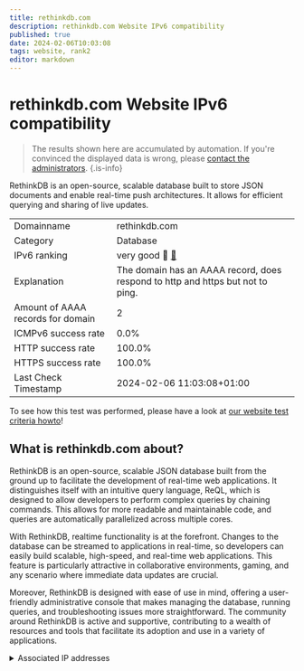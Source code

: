 ```yaml
---
title: rethinkdb.com
description: rethinkdb.com Website IPv6 compatibility
published: true
date: 2024-02-06T10:03:08
tags: website, rank2
editor: markdown
---
```


# rethinkdb.com Website IPv6 compatibility

> The results shown here are accumulated by automation. If you're convinced the displayed data is wrong, please [contact the administrators](/howto/chat). 
{.is-info}

RethinkDB is an open-source, scalable database built to store JSON documents and enable real-time push architectures. It allows for efficient querying and sharing of live updates.


|   |   |
| - | - |
| Domainname | rethinkdb.com
| Category | Database |
| IPv6 ranking | very good :2nd_place_medal: [🔗](/howto/ranking) |
| Explanation | The domain has an AAAA record, does respond to http and https but not to ping. |
| Amount of AAAA records for domain | 2 |
| ICMPv6 success rate | 0.0%|
| HTTP success rate | 100.0% |
| HTTPS success rate | 100.0% |
| Last Check Timestamp | 2024-02-06 11:03:08+01:00 |

To see how this test was performed, please have a look at [our website test criteria howto](/howto/testcriteria/website)!


## What is rethinkdb.com about?
RethinkDB is an open-source, scalable JSON database built from the ground up to facilitate the development of real-time web applications. It distinguishes itself with an intuitive query language, ReQL, which is designed to allow developers to perform complex queries by chaining commands. This allows for more readable and maintainable code, and queries are automatically parallelized across multiple cores.

With RethinkDB, realtime functionality is at the forefront. Changes to the database can be streamed to applications in real-time, so developers can easily build scalable, high-speed, and real-time web applications. This feature is particularly attractive in collaborative environments, gaming, and any scenario where immediate data updates are crucial.

Moreover, RethinkDB is designed with ease of use in mind, offering a user-friendly administrative console that makes managing the database, running queries, and troubleshooting issues more straightforward. The community around RethinkDB is active and supportive, contributing to a wealth of resources and tools that facilitate its adoption and use in a variety of applications.



<details>
<summary>Associated IP addresses</summary>

2600:1f18:16e:df00::64

2600:1f18:16e:df01::64

</details>
